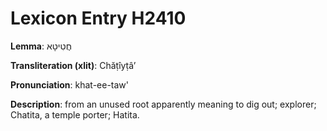 # Lexicon Entry H2410

**Lemma**: חֲטִיטָא

**Transliteration (xlit)**: Chăṭîyṭâʼ

**Pronunciation**: khat-ee-taw'

**Description**:
from an unused root apparently meaning to dig out; explorer; Chatita, a temple porter; Hatita.
